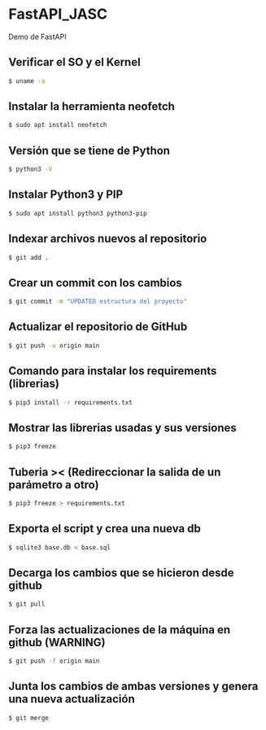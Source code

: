 # FastAPI_JASC
Demo de FastAPI

## Verificar el SO y el Kernel
```bash
$ uname -a
```

## Instalar la herramienta neofetch
```bash
$ sudo apt install neofetch
```

## Versión que se tiene de Python
```bash
$ python3 -V
```

## Instalar Python3 y PIP
```bash
$ sudo apt install python3 python3-pip
```

## Indexar archivos nuevos al repositorio
```bash
$ git add .
```

## Crear un commit con los cambios
```bash
$ git commit -m "UPDATED estructura del proyecto"
```

## Actualizar el repositorio de GitHub
```bash
$ git push -u origin main
```

## Comando para instalar los requirements (librerias)
```bash
$ pip3 install -r requirements.txt
```

## Mostrar las librerias usadas y sus versiones
```bash
$ pip3 freeze
```

## Tuberia >< (Redireccionar la salida de un parámetro a otro)
```bash
$ pip3 freeze > requirements.txt
```

## Exporta el script y crea una nueva db
```bash
$ sqlite3 base.db < base.sql
```

## Decarga los cambios que se hicieron desde github
```bash
$ git pull
```

## Forza las actualizaciones de la máquina en github (WARNING)
```bash
$ git push -f origin main
```

## Junta los cambios de ambas versiones y genera una nueva actualización
```bash
$ git merge
```
